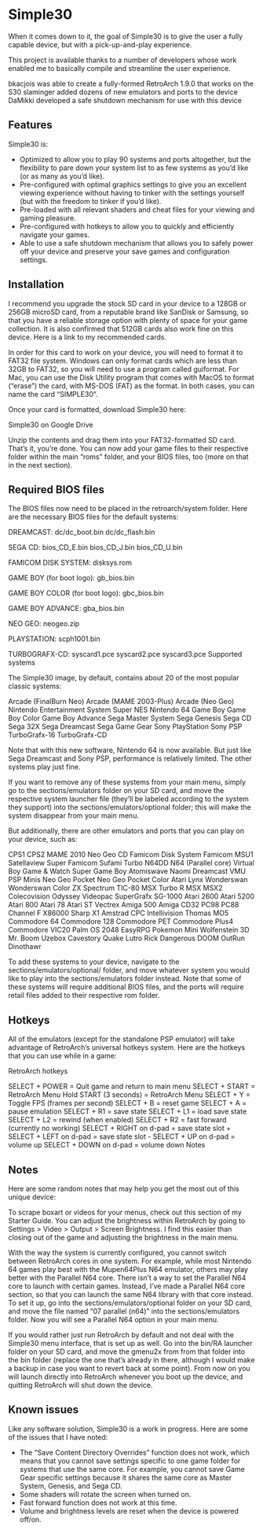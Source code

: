 # Simple30
When it comes down to it, the goal of Simple30 is to give the user a fully capable device, but with a pick-up-and-play experience.

This project is available thanks to a number of developers whose work enabled me to basically compile and streamline the user experience.

bkacjois was able to create a fully-formed RetroArch 1.9.0 that works on the S30
slaminger added dozens of new emulators and ports to the device
DaMikki developed a safe shutdown mechanism for use with this device

## Features

Simple30 is:

- Optimized to allow you to play 90 systems and ports altogether, but the flexibility to pare down your system list to as few systems as you’d like (or as many as you’d like).
- Pre-configured with optimal graphics settings to give you an excellent viewing experience without having to tinker with the settings yourself (but with the freedom to tinker if you’d like).
- Pre-loaded with all relevant shaders and cheat files for your viewing and gaming pleasure.
- Pre-configured with hotkeys to allow you to quickly and efficiently navigate your games.
- Able to use a safe shutdown mechanism that allows you to safely power off your device and preserve your save games and configuration settings.

## Installation

I recommend you upgrade the stock SD card in your device to a 128GB or 256GB microSD card, from a reputable brand like SanDisk or Samsung, so that you have a reliable storage option with plenty of space for your game collection. It is also confirmed that 512GB cards also work fine on this device. Here is a link to my recommended cards.

In order for this card to work on your device, you will need to format it to FAT32 file system. Windows can only format cards which are less than 32GB to FAT32, so you will need to use a program called guiformat. For Mac, you can use the Disk Utility program that comes with MacOS to format (“erase”) the card, with MS-DOS (FAT) as the format. In both cases, you can name the card “SIMPLE30”.

Once your card is formatted, download Simple30 here:

Simple30 on Google Drive

Unzip the contents and drag them into your FAT32-formatted SD card. That’s it, you’re done. You can now add your game files to their respective folder within the main “roms” folder, and your BIOS files, too (more on that in the next section).

## Required BIOS files

The BIOS files now need to be placed in the retroarch/system folder. Here are the necessary BIOS files for the default systems:

DREAMCAST: 
dc/dc_boot.bin
dc/dc_flash.bin

SEGA CD:
bios_CD_E.bin
bios_CD_J.bin
bios_CD_U.bin

FAMICOM DISK SYSTEM:
disksys.rom

GAME BOY (for boot logo):
gb_bios.bin

GAME BOY COLOR (for boot logo):
gbc_bios.bin

GAME BOY ADVANCE:
gba_bios.bin

NEO GEO:
neogeo.zip

PLAYSTATION:
scph1001.bin

TURBOGRAFX-CD:
syscard1.pce
syscard2.pce
syscard3.pce
Supported systems

The Simple30 image, by default, contains about 20 of the most popular classic systems:

Arcade (FinalBurn Neo)
Arcade (MAME 2003-Plus)
Arcade (Neo Geo)
Nintendo Entertainment System
Super NES
Nintendo 64
Game Boy
Game Boy Color
Game Boy Advance
Sega Master System
Sega Genesis
Sega CD
Sega 32X
Sega Dreamcast
Sega Game Gear
Sony PlayStation
Sony PSP
TurboGrafx-16
TurboGrafx-CD

Note that with this new software, Nintendo 64 is now available. But just like Sega Dreamcast and Sony PSP, performance is relatively limited. The other systems play just fine.

If you want to remove any of these systems from your main menu, simply go to the sections/emulators folder on your SD card, and move the respective system launcher file (they’ll be labeled according to the system they support) into the sections/emulators/optional folder; this will make the system disappear from your main menu.

But additionally, there are other emulators and ports that you can play on your device, such as:

CPS1
CPS2
MAME 2010
Neo Geo CD
Famicom Disk System
Famicom
MSU1
Satellaview
Super Famicom
Sufami Turbo
N64DD
N64 (Parallel core)
Virtual Boy
Game & Watch
Super Game Boy
Atomiswave
Naomi
Dreamcast VMU
PSP Minis
Neo Geo Pocket
Neo Geo Pocket Color
Atari Lynx
Wonderswan
Wonderswan Color
ZX Spectrum
TIC-80
MSX Turbo R
MSX
MSX2
Colecovision
Odyssey Videopac
SuperGrafx
SG-1000
Atari 2600
Atari 5200
Atari 800
Atari 78
Atari ST
Vectrex
Amiga 500
Amiga CD32
PC98
PC88
Channel F
X86000
Sharp X1
Amstrad CPC
Intellivision
Thomas MO5
Commodore 64
Commodore 128
Commodore PET
Commodore Plus4
Commodore VIC20
Palm OS
2048
EasyRPG
Pokemon Mini
Wolfenstein 3D
Mr. Boom
Uzebox
Cavestory
Quake
Lutro
Rick Dangerous
DOOM
OutRun
Dinothawr

To add these systems to your device, navigate to the sections/emulators/optional/ folder, and move whatever system you would like to play into the sections/emulators folder instead. Note that some of these systems will require additional BIOS files, and the ports will require retail files added to their respective rom folder.

## Hotkeys

All of the emulators (except for the standalone PSP emulator) will take advantage of RetroArch’s universal hotkeys system. Here are the hotkeys that you can use while in a game:

RetroArch hotkeys

SELECT + POWER = Quit game and return to main menu
SELECT + START = RetroArch Menu
Hold START (3 seconds) = RetroArch Menu
SELECT + Y = Toggle FPS (frames per second)
SELECT + B = reset game
SELECT + A = pause emulation
SELECT + R1 = save state
SELECT + L1 = load save state
SELECT + L2 = rewind (when enabled)
SELECT + R2 = fast forward (currently no working)
SELECT + RIGHT on d-pad = save state slot +
SELECT + LEFT on d-pad = save state slot -
SELECT + UP on d-pad = volume up
SELECT + DOWN on d-pad = volume down
Notes

## Notes

Here are some random notes that may help you get the most out of this unique device:

To scrape boxart or videos for your menus, check out this section of my Starter Guide.
You can adjust the brightness within RetroArch by going to Settings > Video > Output > Screen Brightness. I find this easier than closing out of the game and adjusting the brightness in the main menu.

With the way the system is currently configured, you cannot switch between RetroArch cores in one system. For example, while most Nintendo 64 games play best with the Mupen64Plus N64 emulator, others may play better with the Parallel N64 core. There isn’t a way to set the Parallel N64 core to launch with certain games. Instead, I’ve made a Parallel N64 core section, so that you can launch the same N64 library with that core instead. To set it up, go into the sections/emulators/optional folder on your SD card, and move the file named “07 parallel (n64)” into the sections/emulators folder. Now you will see a Parallel N64 option in your main menu.

If you would rather just run RetroArch by default and not deal with the Simple30 menu interface, that is set up as well. Go into the bin/RA launcher folder on your SD card, and move the gmenu2x from from that folder into the bin folder (replace the one that’s already in there, although I would make a backup in case you want to revert back at some point). From now on you will launch directly into RetroArch whenever you boot up the device, and quitting RetroArch will shut down the device.

## Known issues

Like any software solution, Simple30 is a work in progress. Here are some of the issues that I have noted:

- The “Save Content Directory Overrides” function does not work, which means that you cannot save settings specific to one game folder for systems that use the same core. For example, you cannot save Game Gear specific settings because it shares the same core as Master System, Genesis, and Sega CD.
- Some shaders will rotate the screen when turned on.
- Fast forward function does not work at this time.
- Volume and brightness levels are reset when the device is powered off/on.
